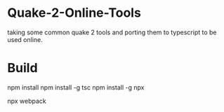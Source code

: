 # Quake-2-Online-Tools
taking some common quake 2 tools and porting them to typescript to be used online.


# Build
npm install
npm install -g tsc
npm install -g npx

npx webpack